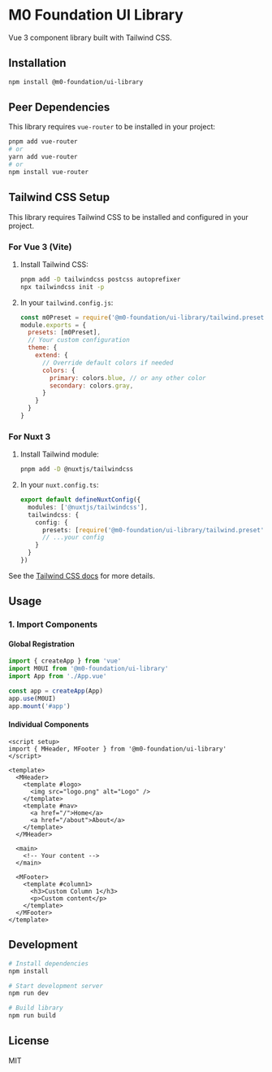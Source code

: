 # M0 Foundation UI Library

Vue 3 component library built with Tailwind CSS.

## Installation

```bash
npm install @m0-foundation/ui-library
```

## Peer Dependencies

This library requires `vue-router` to be installed in your project:

```sh
pnpm add vue-router
# or
yarn add vue-router
# or
npm install vue-router
```

## Tailwind CSS Setup

This library requires Tailwind CSS to be installed and configured in your project.

### For Vue 3 (Vite)

1. Install Tailwind CSS:
   ```sh
   pnpm add -D tailwindcss postcss autoprefixer
   npx tailwindcss init -p
   ```

2. In your `tailwind.config.js`:
   ```js
   const m0Preset = require('@m0-foundation/ui-library/tailwind.preset')
   module.exports = {
     presets: [m0Preset],
     // Your custom configuration
     theme: {
       extend: {
         // Override default colors if needed
         colors: {
           primary: colors.blue, // or any other color
           secondary: colors.gray,
         }
       }
     }
   }
   ```

### For Nuxt 3

1. Install Tailwind module:
   ```sh
   pnpm add -D @nuxtjs/tailwindcss
   ```

2. In your `nuxt.config.ts`:
   ```ts
   export default defineNuxtConfig({
     modules: ['@nuxtjs/tailwindcss'],
     tailwindcss: {
       config: {
         presets: [require('@m0-foundation/ui-library/tailwind.preset')],
         // ...your config
       }
     }
   })
   ```

See the [Tailwind CSS docs](https://tailwindcss.com/docs/installation) for more details.

## Usage

### 1. Import Components

#### Global Registration

```js
import { createApp } from 'vue'
import M0UI from '@m0-foundation/ui-library'
import App from './App.vue'

const app = createApp(App)
app.use(M0UI)
app.mount('#app')
```

#### Individual Components

```vue
<script setup>
import { MHeader, MFooter } from '@m0-foundation/ui-library'
</script>

<template>
  <MHeader>
    <template #logo>
      <img src="logo.png" alt="Logo" />
    </template>
    <template #nav>
      <a href="/">Home</a>
      <a href="/about">About</a>
    </template>
  </MHeader>

  <main>
    <!-- Your content -->
  </main>

  <MFooter>
    <template #column1>
      <h3>Custom Column 1</h3>
      <p>Custom content</p>
    </template>
  </MFooter>
</template>
```

## Development

```bash
# Install dependencies
npm install

# Start development server
npm run dev

# Build library
npm run build
```

## License

MIT 